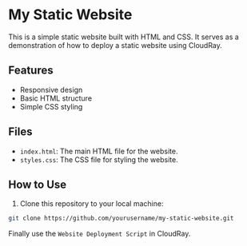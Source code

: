 # My Static Website

This is a simple static website built with HTML and CSS. It serves as a demonstration of how to deploy a static website using CloudRay.

## Features

- Responsive design
- Basic HTML structure
- Simple CSS styling

## Files

- `index.html`: The main HTML file for the website.
- `styles.css`: The CSS file for styling the website.

## How to Use

1. Clone this repository to your local machine:

```bash
git clone https://github.com/yourusername/my-static-website.git
```

Finally use the `Website Deployment Script` in CloudRay.
